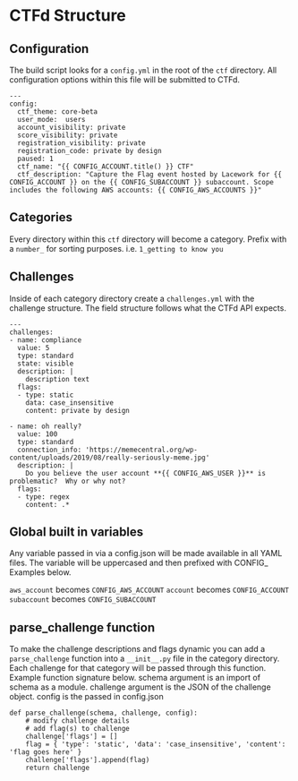# CTFd Structure  

## Configuration  

The build script looks for a `config.yml` in the root of the `ctf` directory. All configuration options within this file will be submitted to CTFd.  

```
---  
config:  
  ctf_theme: core-beta  
  user_mode:  users  
  account_visibility: private  
  score_visibility: private  
  registration_visibility: private  
  registration_code: private by design  
  paused: 1  
  ctf_name: "{{ CONFIG_ACCOUNT.title() }} CTF"  
  ctf_description: "Capture the Flag event hosted by Lacework for {{ CONFIG_ACCOUNT }} on the {{ CONFIG_SUBACCOUNT }} subaccount. Scope includes the following AWS accounts: {{ CONFIG_AWS_ACCOUNTS }}"  
```  

## Categories  

Every directory within this `ctf` directory will become a category. Prefix with a `number_` for sorting purposes.  i.e. `1_getting to know you`  

## Challenges  

Inside of each category directory create a `challenges.yml` with the challenge structure. The field structure follows what the CTFd API expects.  

```
---
challenges:
- name: compliance
  value: 5
  type: standard
  state: visible
  description: |
    description text
  flags:
  - type: static
    data: case_insensitive
    content: private by design

- name: oh really?
  value: 100
  type: standard
  connection_info: 'https://memecentral.org/wp-content/uploads/2019/08/really-seriously-meme.jpg'
  description: |
    Do you believe the user account **{{ CONFIG_AWS_USER }}** is problematic?  Why or why not?
  flags:
  - type: regex
    content: .*
```  

## Global built in variables  

Any variable passed in via a config.json will be made available in all YAML files. The variable will be uppercased and then prefixed with CONFIG_  Examples below.

`aws_account` becomes `CONFIG_AWS_ACCOUNT`
`account` becomes `CONFIG_ACCOUNT`
`subaccount` becomes `CONFIG_SUBACCOUNT`

## parse_challenge function  

To make the challenge descriptions and flags dynamic you can add a `parse_challenge` function into a `__init__.py` file in the category directory.  Each challenge for that category will be passed through this function. Example function signature below. schema argument is an import of schema as a module. challenge argument is the JSON of the challenge object. config is the passed in config.json

```
def parse_challenge(schema, challenge, config):
    # modify challenge details
    # add flag(s) to challenge
    challenge['flags'] = []
    flag = { 'type': 'static', 'data': 'case_insensitive', 'content': 'flag goes here' }
    challenge['flags'].append(flag)
    return challenge
```
